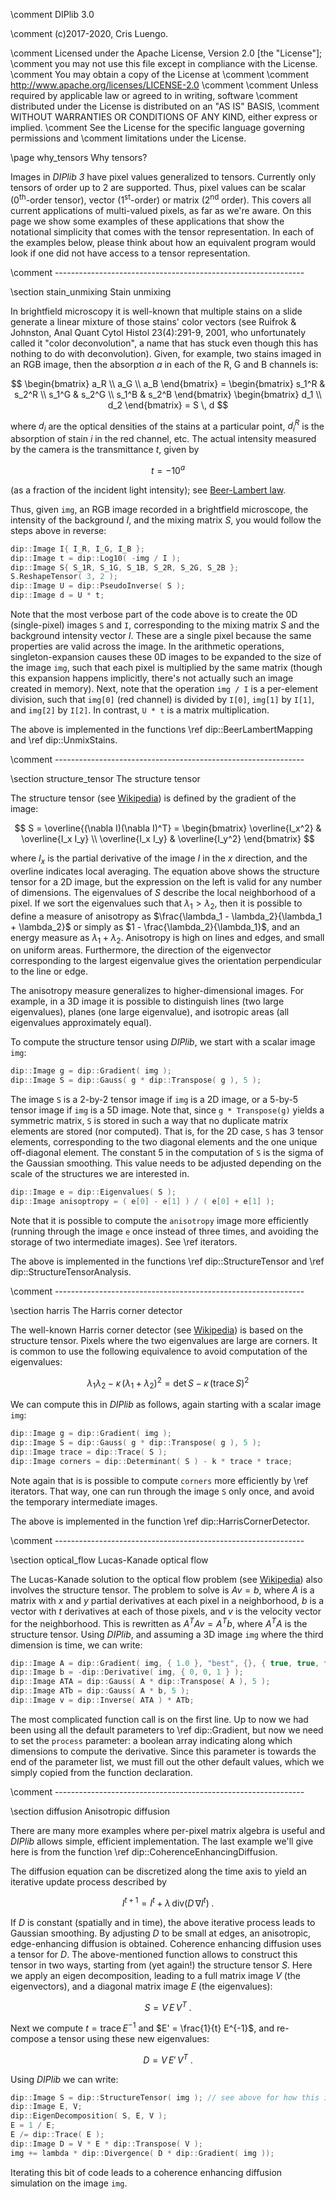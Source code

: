 \comment DIPlib 3.0

\comment (c)2017-2020, Cris Luengo.

\comment Licensed under the Apache License, Version 2.0 [the "License"];
\comment you may not use this file except in compliance with the License.
\comment You may obtain a copy of the License at
\comment
\comment    http://www.apache.org/licenses/LICENSE-2.0
\comment
\comment Unless required by applicable law or agreed to in writing, software
\comment distributed under the License is distributed on an "AS IS" BASIS,
\comment WITHOUT WARRANTIES OR CONDITIONS OF ANY KIND, either express or implied.
\comment See the License for the specific language governing permissions and
\comment limitations under the License.


\page why_tensors Why tensors?

Images in *DIPlib 3* have pixel values generalized to tensors. Currently only
tensors of order up to 2 are supported. Thus, pixel values can be scalar (0<sup>th</sup>-order
tensor), vector (1<sup>st</sup>-order) or matrix (2<sup>nd</sup> order). This covers all current
applications of multi-valued pixels, as far as we're aware. On this page we show
some examples of these applications that show the notational simplicity that comes
with the tensor representation. In each of the examples below, please think about
how an equivalent program would look if one did not have access to a tensor
representation.


\comment --------------------------------------------------------------

\section stain_unmixing Stain unmixing

In brightfield microscopy it is well-known that multiple stains on a slide generate
a linear mixture of those stains' color vectors (see Ruifrok & Johnston,
Anal Quant Cytol Histol 23(4):291-9, 2001, who unfortunately called it "color
deconvolution", a name that has stuck even though this has nothing to do
with deconvolution). Given, for example, two stains imaged in an RGB image,
then the absorption $a$ in each of the R, G and B channels is:

$$
   \begin{bmatrix} a_R \\ a_G \\ a_B \end{bmatrix} =
   \begin{bmatrix} s_1^R & s_2^R \\
                   s_1^G & s_2^G \\
                   s_1^B & s_2^B \end{bmatrix}
   \begin{bmatrix} d_1 \\ d_2 \end{bmatrix} = S \, d
$$

where $d_i$ are the optical densities of the stains at a particular point,
$d_i^R$ is the absorption of stain $i$ in the red channel, etc. The actual
intensity measured by the camera is the transmittance $t$, given by

$$
   t = -10^a
$$

(as a fraction of the incident light intensity);
see [Beer-Lambert law](https://en.wikipedia.org/wiki/Beer–Lambert_law).

Thus, given `img`, an RGB image recorded in a brightfield microscope, the intensity
of the background $I$, and the mixing matrix $S$, you would follow the steps above
in reverse:

```cpp
dip::Image I{ I_R, I_G, I_B };
dip::Image t = dip::Log10( -img / I );
dip::Image S{ S_1R, S_1G, S_1B, S_2R, S_2G, S_2B };
S.ReshapeTensor( 3, 2 );
dip::Image U = dip::PseudoInverse( S );
dip::Image d = U * t;
```

Note that the most verbose part of the code above is to create the 0D (single-pixel)
images `S` and `I`, corresponding to the mixing matrix $S$ and the background intensity
vector $I$. These are a single pixel because the same properties are valid across
the image. In the arithmetic operations, singleton-expansion causes these 0D images
to be expanded to the size of the image `img`, such that each pixel is multiplied
by the same matrix (though this expansion happens implicitly, there's not actually such an
image created in memory). Next, note that the operation `img / I` is a per-element
division, such that `img[0]` (red channel) is divided by `I[0]`, `img[1]` by `I[1]`,
and `img[2]` by `I[2]`. In contrast, `U * t` is a matrix multiplication.

The above is implemented in the functions \ref dip::BeerLambertMapping and \ref dip::UnmixStains.


\comment --------------------------------------------------------------

\section structure_tensor The structure tensor

The structure tensor (see [Wikipedia](https://en.wikipedia.org/wiki/Structure_tensor))
is defined by the gradient of the image:

$$
   S = \overline{(\nabla I)(\nabla I)^T} = \begin{bmatrix}
       \overline{I_x^2} & \overline{I_x I_y} \\
       \overline{I_x I_y} & \overline{I_y^2} \end{bmatrix}
$$

where $I_x$ is the partial derivative of the image $I$ in the $x$ direction, and the
overline indicates local averaging. The equation above shows the
structure tensor for a 2D image, but the expression on the left is valid for
any number of dimensions. The eigenvalues of $S$ describe the local neighborhood
of a pixel. If we sort the eigenvalues such that $\lambda_1 > \lambda_2$,
then it is possible to define a measure of anisotropy as
$\frac{\lambda_1 - \lambda_2}{\lambda_1 + \lambda_2}$
or simply as $1 - \frac{\lambda_2}{\lambda_1}$, and an energy
measure as $\lambda_1 + \lambda_2$. Anisotropy is high on lines and edges,
and small on uniform areas. Furthermore, the direction of the eigenvector
corresponding to the largest eigenvalue gives the orientation perpendicular to
the line or edge.

The anisotropy measure generalizes to higher-dimensional images. For example,
in a 3D image it is possible to distinguish lines (two large eigenvalues),
planes (one large eigenvalue), and isotropic areas (all eigenvalues approximately
equal).

To compute the structure tensor using *DIPlib*, we start with a scalar image `img`:

```cpp
dip::Image g = dip::Gradient( img );
dip::Image S = dip::Gauss( g * dip::Transpose( g ), 5 );
```

The image `S` is a 2-by-2 tensor image if `img` is a 2D image, or a 5-by-5 tensor
image if `img` is a 5D image. Note that, since `g * Transpose(g)` yields a
symmetric matrix, `S` is stored in such a way that no duplicate matrix elements
are stored (nor computed). That is, for the 2D case, `S` has 3 tensor elements,
corresponding to the two diagonal elements and the one unique off-diagonal element.
The constant 5 in the computation of `S` is the sigma of the Gaussian smoothing.
This value needs to be adjusted depending on the scale of the structures we are
interested in.

```cpp
dip::Image e = dip::Eigenvalues( S );
dip::Image anisoptropy = ( e[0] - e[1] ) / ( e[0] + e[1] );
```

Note that it is possible to compute the `anisotropy` image more efficiently
(running through the image `e` once instead of three times, and avoiding
the storage of two intermediate images). See \ref iterators.

The above is implemented in the functions \ref dip::StructureTensor and
\ref dip::StructureTensorAnalysis.


\comment --------------------------------------------------------------

\section harris The Harris corner detector

The well-known Harris corner detector (see
[Wikipedia](https://en.wikipedia.org/wiki/Corner_detection#The_Harris_.26_Stephens_.2F_Plessey_.2F_Shi.E2.80.93Tomasi_corner_detection_algorithms))
is based on the structure tensor. Pixels where the two eigenvalues are large
are corners. It is common to use the following equivalence to avoid computation
of the eigenvalues:

$$
   \lambda_1 \lambda_2 - \kappa \, (\lambda_1 + \lambda_2)^2 = \mathrm{det}\,S - \kappa \, (\mathrm{trace}\,S)^2
$$

We can compute this in *DIPlib* as follows, again starting with a scalar
image `img`:

```cpp
dip::Image g = dip::Gradient( img );
dip::Image S = dip::Gauss( g * dip::Transpose( g ), 5 );
dip::Image trace = dip::Trace( S );
dip::Image corners = dip::Determinant( S ) - k * trace * trace;
```

Note again that is is possible to compute `corners` more efficiently
by \ref iterators. That way, one can run through the image `S` only once,
and avoid the temporary intermediate images.

The above is implemented in the function \ref dip::HarrisCornerDetector.


\comment --------------------------------------------------------------

\section optical_flow Lucas-Kanade optical flow

The Lucas-Kanade solution to the optical flow problem (see
[Wikipedia](https://en.wikipedia.org/wiki/Lucas–Kanade_method))
also involves the structure tensor. The problem to solve is $Av=b$,
where $A$ is a matrix with $x$ and $y$ partial derivatives at each
pixel in a neighborhood, $b$ is a vector with $t$ derivatives at each
of those pixels, and $v$ is the velocity vector for the neighborhood.
This is rewritten as $A^T A v = A^T b$, where $A^T A$ is the
structure tensor. Using *DIPlib*, and assuming a 3D image `img` where
the third dimension is time, we can write:

```cpp
dip::Image A = dip::Gradient( img, { 1.0 }, "best", {}, { true, true, false } );
dip::Image b = -dip::Derivative( img, { 0, 0, 1 } );
dip::Image ATA = dip::Gauss( A * dip::Transpose( A ), 5 );
dip::Image ATb = dip::Gauss( A * b, 5 );
dip::Image v = dip::Inverse( ATA ) * ATb;
```

The most complicated function call is on the first line. Up to now we had
been using all the default parameters to \ref dip::Gradient, but now we need
to set the `process` parameter: a boolean array indicating along which
dimensions to compute the derivative. Since this parameter is towards the
end of the parameter list, we must fill out the other default values,
which we simply copied from the function declaration.


\comment --------------------------------------------------------------

\section diffusion Anisotropic diffusion

There are many more examples where per-pixel matrix algebra is useful and
*DIPlib* allows simple, efficient implementation. The last example we'll
give here is from the function \ref dip::CoherenceEnhancingDiffusion.

The diffusion equation can be discretized along the time axis to yield
an iterative update process described by

$$
   I^{t+1} = I^t + \lambda \, \mathrm{div} \left( D \, \nabla I^t \right) \; .
$$

If $D$ is constant (spatially and in time), the above iterative process
leads to Gaussian smoothing. By adjusting $D$ to be small at edges,
an anisotropic, edge-enhancing diffusion is obtained. Coherence enhancing
diffusion uses a tensor for $D$. The above-mentioned function allows
to construct this tensor in two ways, starting from (yet again!) the
structure tensor $S$. Here we apply an eigen decomposition, leading
to a full matrix image $V$ (the eigenvectors), and a diagonal matrix
image $E$ (the eigenvalues):

$$ 
   S = V \, E \, V^T \; .
$$

Next we compute $t = \mathrm{trace}\,E^{-1}$ and $E' = \frac{1}{t} E^{-1}$,
and re-compose a tensor using these new eigenvalues:

$$
   D = V \, E' \, V^T \; .
$$

Using *DIPlib* we can write:

```cpp
dip::Image S = dip::StructureTensor( img ); // see above for how this is computed
dip::Image E, V;
dip::EigenDecomposition( S, E, V );
E = 1 / E;
E /= dip::Trace( E );
dip::Image D = V * E * dip::Transpose( V );
img += lambda * dip::Divergence( D * dip::Gradient( img ));
```

Iterating this bit of code leads to a coherence enhancing diffusion simulation
on the image `img`.
